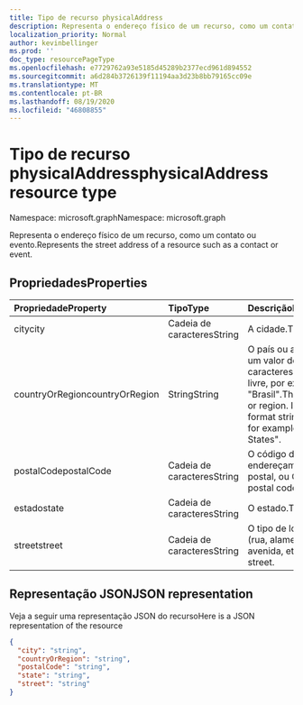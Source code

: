```yaml
---
title: Tipo de recurso physicalAddress
description: Representa o endereço físico de um recurso, como um contato ou evento.
localization_priority: Normal
author: kevinbellinger
ms.prod: ''
doc_type: resourcePageType
ms.openlocfilehash: e7729762a93e5185d45289b2377ecd961d894552
ms.sourcegitcommit: a6d284b3726139f11194aa3d23b8bb79165cc09e
ms.translationtype: MT
ms.contentlocale: pt-BR
ms.lasthandoff: 08/19/2020
ms.locfileid: "46808855"
---
```

# <a name="physicaladdress-resource-type"></a><span data-ttu-id="7b873-103">Tipo de recurso physicalAddress</span><span class="sxs-lookup"><span data-stu-id="7b873-103">physicalAddress resource type</span></span>

<span data-ttu-id="7b873-104">Namespace: microsoft.graph</span><span class="sxs-lookup"><span data-stu-id="7b873-104">Namespace: microsoft.graph</span></span>

<span data-ttu-id="7b873-105">Representa o endereço físico de um recurso, como um contato ou evento.</span><span class="sxs-lookup"><span data-stu-id="7b873-105">Represents the street address of a resource such as a contact or event.</span></span>


## <a name="properties"></a><span data-ttu-id="7b873-106">Propriedades</span><span class="sxs-lookup"><span data-stu-id="7b873-106">Properties</span></span>
| <span data-ttu-id="7b873-107">Propriedade</span><span class="sxs-lookup"><span data-stu-id="7b873-107">Property</span></span>     | <span data-ttu-id="7b873-108">Tipo</span><span class="sxs-lookup"><span data-stu-id="7b873-108">Type</span></span>   |<span data-ttu-id="7b873-109">Descrição</span><span class="sxs-lookup"><span data-stu-id="7b873-109">Description</span></span>|
|:---------------|:--------|:----------|
|<span data-ttu-id="7b873-110">city</span><span class="sxs-lookup"><span data-stu-id="7b873-110">city</span></span>|<span data-ttu-id="7b873-111">Cadeia de caracteres</span><span class="sxs-lookup"><span data-stu-id="7b873-111">String</span></span>|<span data-ttu-id="7b873-112">A cidade.</span><span class="sxs-lookup"><span data-stu-id="7b873-112">The city.</span></span>|
|<span data-ttu-id="7b873-113">countryOrRegion</span><span class="sxs-lookup"><span data-stu-id="7b873-113">countryOrRegion</span></span>|<span data-ttu-id="7b873-114">String</span><span class="sxs-lookup"><span data-stu-id="7b873-114">String</span></span>|<span data-ttu-id="7b873-p101">O país ou a região. É um valor de cadeia de caracteres de formato livre, por exemplo, "Brasil".</span><span class="sxs-lookup"><span data-stu-id="7b873-p101">The country or region. It's a free-format string value, for example, "United States".</span></span>|
|<span data-ttu-id="7b873-117">postalCode</span><span class="sxs-lookup"><span data-stu-id="7b873-117">postalCode</span></span>|<span data-ttu-id="7b873-118">Cadeia de caracteres</span><span class="sxs-lookup"><span data-stu-id="7b873-118">String</span></span>|<span data-ttu-id="7b873-119">O código de endereçamento postal, ou CEP.</span><span class="sxs-lookup"><span data-stu-id="7b873-119">The postal code.</span></span>|
|<span data-ttu-id="7b873-120">estado</span><span class="sxs-lookup"><span data-stu-id="7b873-120">state</span></span>|<span data-ttu-id="7b873-121">Cadeia de caracteres</span><span class="sxs-lookup"><span data-stu-id="7b873-121">String</span></span>|<span data-ttu-id="7b873-122">O estado.</span><span class="sxs-lookup"><span data-stu-id="7b873-122">The state.</span></span>|
|<span data-ttu-id="7b873-123">street</span><span class="sxs-lookup"><span data-stu-id="7b873-123">street</span></span>|<span data-ttu-id="7b873-124">Cadeia de caracteres</span><span class="sxs-lookup"><span data-stu-id="7b873-124">String</span></span>|<span data-ttu-id="7b873-125">O tipo de logradouro (rua, alameda, avenida, etc.).</span><span class="sxs-lookup"><span data-stu-id="7b873-125">The street.</span></span>|

## <a name="json-representation"></a><span data-ttu-id="7b873-126">Representação JSON</span><span class="sxs-lookup"><span data-stu-id="7b873-126">JSON representation</span></span>

<span data-ttu-id="7b873-127">Veja a seguir uma representação JSON do recurso</span><span class="sxs-lookup"><span data-stu-id="7b873-127">Here is a JSON representation of the resource</span></span>

<!-- {
  "blockType": "resource",
  "optionalProperties": [

  ],
  "@odata.type": "microsoft.graph.physicalAddress"
}-->

```json
{
  "city": "string",
  "countryOrRegion": "string",
  "postalCode": "string",
  "state": "string",
  "street": "string"
}

```

<!-- uuid: 8fcb5dbc-d5aa-4681-8e31-b001d5168d79
2015-10-25 14:57:30 UTC -->
<!-- {
  "type": "#page.annotation",
  "description": "physicalAddress resource",
  "keywords": "",
  "section": "documentation",
  "tocPath": ""
}-->
